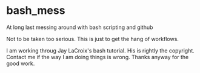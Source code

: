 # bash_mess
At long last messing around with bash scripting and github

Not to be taken too serious. This is just to get the hang of workflows.

I am working throug Jay LaCroix's bash tutorial. His is rightly the copyright. Contact me if the way I am doing things is wrong. Thanks anyway for the good work.
